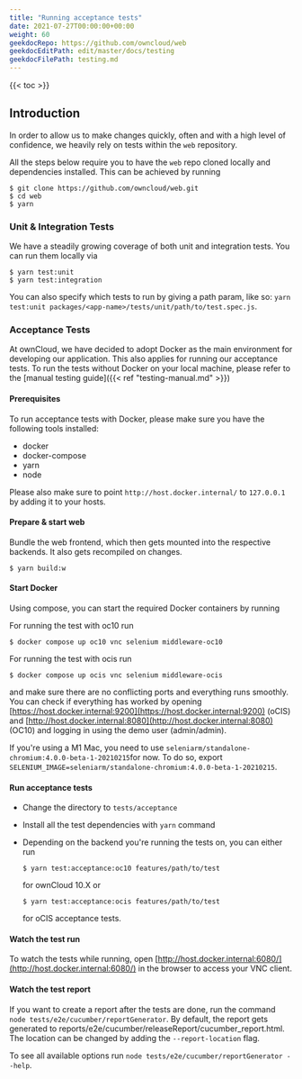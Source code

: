 ```yaml
---
title: "Running acceptance tests"
date: 2021-07-27T00:00:00+00:00
weight: 60
geekdocRepo: https://github.com/owncloud/web
geekdocEditPath: edit/master/docs/testing
geekdocFilePath: testing.md
---
```


{{< toc >}}
## Introduction

In order to allow us to make changes quickly, often and with a high level of confidence, we heavily rely on tests within the `web` repository.

All the steps below require you to have the `web` repo cloned locally and dependencies installed. 
This can be achieved by running

```shell
$ git clone https://github.com/owncloud/web.git
$ cd web
$ yarn
```

### Unit & Integration Tests

We have a steadily growing coverage of both unit and integration tests. You can run them locally via

```shell
$ yarn test:unit
$ yarn test:integration
```

You can also specify which tests to run by giving a path param, like so: `yarn test:unit packages/<app-name>/tests/unit/path/to/test.spec.js`.

### Acceptance Tests

At ownCloud, we have decided to adopt Docker as the main environment for developing our application.
This also applies for running our acceptance tests. To run the tests without Docker on your local machine, please refer to the [manual testing guide]({{< ref "testing-manual.md" >}})

#### Prerequisites

To run acceptance tests with Docker, please make sure you have the following tools installed:

- docker
- docker-compose
- yarn
- node

Please also make sure to point `http://host.docker.internal/` to `127.0.0.1` by adding it to your hosts.

#### Prepare & start web

Bundle the web frontend, which then gets mounted into the respective backends. It also gets recompiled on changes.

```shell
$ yarn build:w
```

#### Start Docker

Using compose, you can start the required Docker containers by running

For running the test with oc10 run
```shell
$ docker compose up oc10 vnc selenium middleware-oc10
```

For running the test with ocis run
```shell
$ docker compose up ocis vnc selenium middleware-ocis
```

and make sure there are no conflicting ports and everything runs smoothly. You can check if everything has worked by opening [https://host.docker.internal:9200](https://host.docker.internal:9200) (oCIS) and [http://host.docker.internal:8080](http://host.docker.internal:8080) (OC10) and logging in using the demo user (admin/admin).

If you're using a M1 Mac, you need to use `seleniarm/standalone-chromium:4.0.0-beta-1-20210215`for now. To do so, export `SELENIUM_IMAGE=seleniarm/standalone-chromium:4.0.0-beta-1-20210215`.

#### Run acceptance tests

- Change the directory to `tests/acceptance`
- Install all the test dependencies with `yarn` command
- Depending on the backend you're running the tests on, you can either run

  ```shell
  $ yarn test:acceptance:oc10 features/path/to/test
  ```

  for ownCloud 10.X or

  ```shell
  $ yarn test:acceptance:ocis features/path/to/test
  ```

  for oCIS acceptance tests.


#### Watch the test run

To watch the tests while running, open [http://host.docker.internal:6080/](http://host.docker.internal:6080/) in the browser to access your VNC client.


#### Watch the test report

If you want to create a report after the tests are done, run the command ```node tests/e2e/cucumber/reportGenerator```.
By default, the report gets generated to reports/e2e/cucumber/releaseReport/cucumber_report.html.
The location can be changed by adding the ```--report-location``` flag.

To see all available options run ```node tests/e2e/cucumber/reportGenerator --help```.
